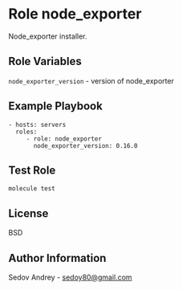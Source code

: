 Role node_exporter
==================

Node_exporter installer.

Role Variables
--------------

`node_exporter_version` - version of node_exporter

Example Playbook
----------------

    - hosts: servers
      roles:
         - role: node_exporter
           node_exporter_version: 0.16.0

Test Role
---------

    molecule test

License
-------

BSD

Author Information
------------------

Sedov Andrey - sedoy80@gmail.com
